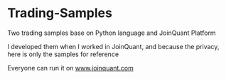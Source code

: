 # Trading-Samples

Two trading samples base on Python language and JoinQuant Platform

I developed them when I worked in JoinQuant, and because the privacy, here is only the samples for reference

Everyone can run it on www.joinquant.com

